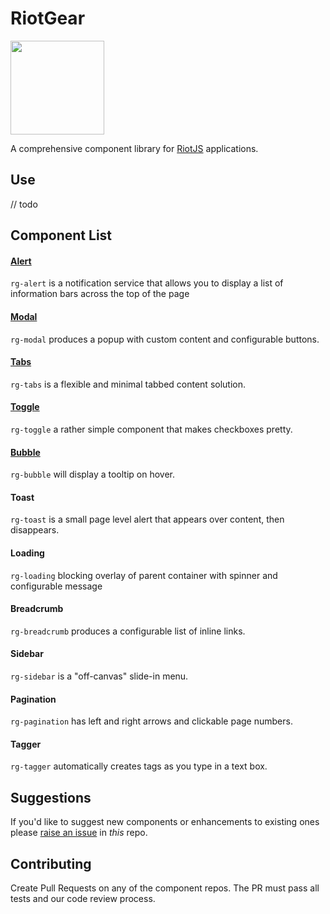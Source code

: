 # RiotGear

<img src="https://avatars0.githubusercontent.com/u/12480998?v=3&s=200" width="150pxpx">

A comprehensive component library for <a href="https://muut.com/riotjs/">RiotJS</a> applications.

## Use

// todo

## Component List

#### <a href="https://github.com/RiotGear/rg-alert">Alert</a>
`rg-alert` is a notification service that allows you to display a list of information bars across the top of the page

#### <a href="https://github.com/RiotGear/rg-modal">Modal</a>
`rg-modal` produces a popup with custom content and configurable buttons.

#### <a href="https://github.com/RiotGear/rg-tabs">Tabs</a>
`rg-tabs` is a flexible and minimal tabbed content solution.

#### <a href="https://github.com/RiotGear/rg-toggle">Toggle</a>
`rg-toggle` a rather simple component that makes checkboxes pretty.

#### <a href="https://github.com/RiotGear/rg-bubble">Bubble</a>
`rg-bubble` will display a tooltip on hover.

#### Toast
`rg-toast` is a small page level alert that appears over content, then disappears.

#### Loading
`rg-loading` blocking overlay of parent container with spinner and configurable message

#### Breadcrumb
`rg-breadcrumb` produces a configurable list of inline links.

#### Sidebar
`rg-sidebar` is a "off-canvas" slide-in menu. 

#### Pagination
`rg-pagination` has left and right arrows and clickable page numbers.

#### Tagger
`rg-tagger` automatically creates tags as you type in a text box.

## Suggestions

If you'd like to suggest new components or enhancements to existing ones please <a href="https://github.com/RiotGear/RiotGear/issues">raise an issue</a> in *this* repo.

## Contributing

Create Pull Requests on any of the component repos. The PR must pass all tests and our code review process.
